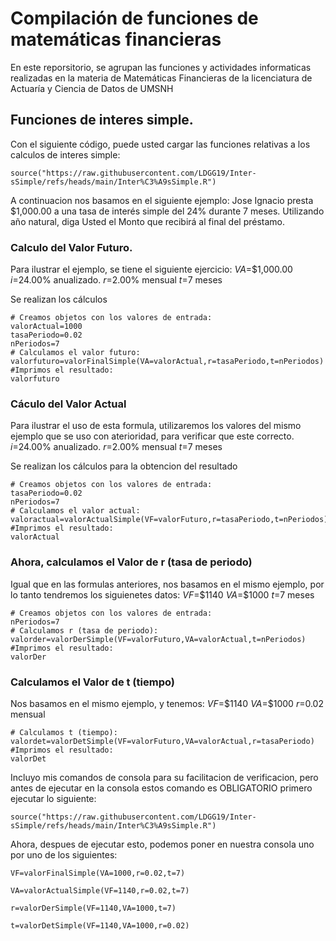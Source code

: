 # Compilación de funciones de matemáticas financieras 

En este reporsitorio, se agrupan las funciones y actividades informaticas realizadas en la materia de Matemáticas Financieras de la licenciatura de Actuaría y Ciencia de Datos de UMSNH

## Funciones de interes simple.

Con el siguiente código, puede usted cargar las funciones relativas a los calculos de interes simple:

```{r}
source("https://raw.githubusercontent.com/LDGG19/Inter-sSimple/refs/heads/main/Inter%C3%A9sSimple.R")
```

A continuacion nos basamos en el siguiente ejemplo: Jose Ignacio presta $1,000.00 a una tasa de interés simple del 24% durante 7 meses. Utilizando año natural, diga Usted el Monto que recibirá al final del préstamo.


### Calculo del Valor Futuro.

Para ilustrar el ejemplo, se tiene el siguiente ejercicio:
$VA$=$1,000.00
$i$=24.00% anualizado.
$r$=2.00% mensual
$t$=7 meses

Se realizan los cálculos
```{r}
# Creamos objetos con los valores de entrada:
valorActual=1000
tasaPeriodo=0.02
nPeriodos=7
# Calculamos el valor futuro:
valorfuturo=valorFinalSimple(VA=valorActual,r=tasaPeriodo,t=nPeriodos)
#Imprimos el resultado:
valorfuturo
```
### Cáculo del Valor Actual

Para ilustrar el uso de esta formula, utilizaremos los valores del mismo ejemplo que se uso con aterioridad, para verificar que este correcto.
$i$=24.00% anualizado.
$r$=2.00% mensual
$t$=7 meses

Se realizan los cálculos para la obtencion del resultado
```{r}
# Creamos objetos con los valores de entrada:
tasaPeriodo=0.02
nPeriodos=7
# Calculamos el valor actual:
valoractual=valorActualSimple(VF=valorFuturo,r=tasaPeriodo,t=nPeriodos)
#Imprimos el resultado:
valorActual
```
### Ahora, calculamos el Valor de r (tasa de periodo)

Igual que en las formulas anteriores, nos basamos en el mismo ejemplo, por lo tanto tendremos los siguienetes datos:
$VF$=$1140
$VA$=$1000
$t$=7 meses
```{r}
# Creamos objetos con los valores de entrada:
nPeriodos=7
# Calculamos r (tasa de periodo):
valorder=valorDerSimple(VF=valorFuturo,VA=valorActual,t=nPeriodos)
#Imprimos el resultado:
valorDer
```

### Calculamos el Valor de t (tiempo)

Nos basamos en el mismo ejemplo, y tenemos:
$VF$=$1140
$VA$=$1000
$r$=0.02 mensual
```{r}
# Calculamos t (tiempo):
valordet=valorDetSimple(VF=valorFuturo,VA=valorActual,r=tasaPeriodo)
#Imprimos el resultado:
valorDet
```

Incluyo mis comandos de consola para su facilitacion de verificacion, pero antes de ejecutar en la consola estos comando es OBLIGATORIO primero ejecutar lo siguiente:
```
source("https://raw.githubusercontent.com/LDGG19/Inter-sSimple/refs/heads/main/Inter%C3%A9sSimple.R")
```
Ahora, despues de ejecutar esto, podemos poner en nuestra consola uno por uno de los siguientes:

```
VF=valorFinalSimple(VA=1000,r=0.02,t=7)
```

```
VA=valorActualSimple(VF=1140,r=0.02,t=7)
```

```
r=valorDerSimple(VF=1140,VA=1000,t=7)
```

```
t=valorDetSimple(VF=1140,VA=1000,r=0.02)
```
